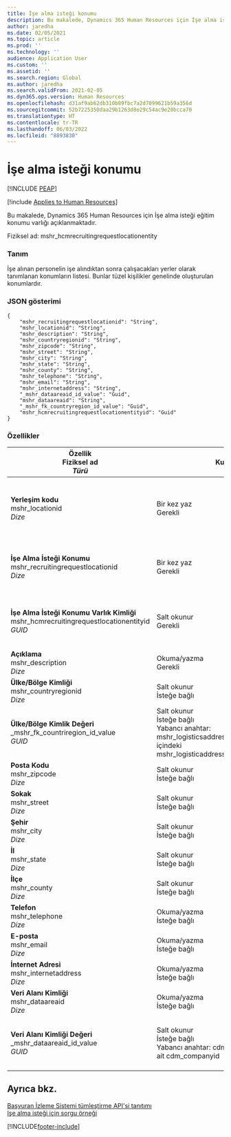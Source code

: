 ```yaml
---
title: İşe alma isteği konumu
description: Bu makalede, Dynamics 365 Human Resources için İşe alma isteği eğitim konumu varlığı açıklanmaktadır.
author: jaredha
ms.date: 02/05/2021
ms.topic: article
ms.prod: ''
ms.technology: ''
audience: Application User
ms.custom: ''
ms.assetid: ''
ms.search.region: Global
ms.author: jaredha
ms.search.validFrom: 2021-02-05
ms.dyn365.ops.version: Human Resources
ms.openlocfilehash: d31af9ab62db310b89fbc7a2d7099621b59a356d
ms.sourcegitcommit: 52b7225350daa29b1263d8e29c54ac9e20bcca70
ms.translationtype: HT
ms.contentlocale: tr-TR
ms.lasthandoff: 06/03/2022
ms.locfileid: "8893830"
---
```

# <a name="recruiting-request-location"></a>İşe alma isteği konumu


[!INCLUDE [PEAP](../includes/peap-1.md)]

[!include [Applies to Human Resources](../includes/applies-to-hr.md)]

Bu makalede, Dynamics 365 Human Resources için İşe alma isteği eğitim konumu varlığı açıklanmaktadır.

Fiziksel ad: mshr_hcmrecruitingrequestlocationentity

### <a name="description"></a>Tanım

İşe alınan personelin işe alındıktan sonra çalışacakları yerler olarak tanımlanan konumların listesi. Bunlar tüzel kişilikler genelinde oluşturulan konumlardır.

### <a name="json-representation"></a>JSON gösterimi

```
{
    "mshr_recruitingrequestlocationid": "String",
    "mshr_locationid": "String",
    "mshr_description": "String",
    "mshr_countryregionid": "String",
    "mshr_zipcode": "String",
    "mshr_street": "String",
    "mshr_city": "String",
    "mshr_state": "String",
    "mshr_county": "String",
    "mshr_telephone": "String",
    "mshr_email": "String",
    "mshr_internetaddress": "String",
    "_mshr_dataareaid_id_value": "Guid",
    "mshr_dataareaid": "String",
    "_mshr_fk_countryregion_id_value": "Guid",
    "mshr_hcmrecruitingrequestlocationentityid": "Guid"
}
```

### <a name="properties"></a>Özellikler

| Özellik<br>**Fiziksel ad**<br>**_Türü_** | Kullan | Tanım |
| --- | --- | --- |
| **Yerleşim kodu**<br>mshr_locationid<br>*Dize* | Bir kez yaz<br>Gerekli | İşe alma konumu için sistem tarafından oluşturulan, kullanıcı tarafından okunabilir tanımlayıcı. |
| **İşe Alma İsteği Konumu**<br>mshr_recruitingrequestlocationid<br>*Dize* | Bir kez yaz<br>Gerekli | İşe alma konumu için kullanıcı tarafından tanımlanan benzersiz tanımlayıcı. |
| **İşe Alma İsteği Konumu Varlık Kimliği**<br>mshr_hcmrecruitingrequestlocationentityid<br>*GUID* | Salt okunur<br>Gerekli | İşe alma isteği konum kaydı için sistem tarafından oluşturulan benzersiz tanımlayıcı. |
| **Açıklama**<br>mshr_description<br>*Dize* | Okuma/yazma<br>Gerekli | Yerleşimin açıklaması. |
| **Ülke/Bölge Kimliği**<br>mshr_countryregionid<br>*Dize* | Salt okunur<br>İsteğe bağlı | Adayın vatandaşı olduğu ülkeyi veya bölgeyi belirtir. |
| **Ülke/Bölge Kimlik Değeri**<br>_mshr_fk_countriregion_id_value<br>*GUID* | Salt okunur<br>İsteğe bağlı<br>Yabancı anahtar: mshr_logisticsaddresscountryregionentity içindeki mshr_logisticaddresscountryregionentityid | Adresin ülkesinin/bölgesinin sistem tarafından oluşturulan benzersiz tanımlayıcısı. |
| **Posta Kodu**<br>mshr_zipcode<br>*Dize* | Salt okunur<br>İsteğe bağlı | Posta kodu. |
| **Sokak**<br>mshr_street<br>*Dize* | Salt okunur<br>İsteğe bağlı | Açık adres. |
| **Şehir**<br>mshr_city<br>*Dize* | Salt okunur<br>İsteğe bağlı | Şehir. |
| **İl**<br>mshr_state<br>*Dize* | Salt okunur<br>İsteğe bağlı | Eyalet veya il. |
| **İlçe**<br>mshr_county<br>*Dize* | Salt okunur<br>İsteğe bağlı | İlçe. |
| **Telefon**<br>mshr_telephone<br>*Dize* | Okuma/yazma<br>İsteğe bağlı | Konumun telefon numarası. |
| **E-posta**<br>mshr_email<br>*Dize* | Okuma/yazma<br>İsteğe bağlı | E-posta adresi. |
| **İnternet Adresi**<br>mshr_internetaddress<br>*Dize* | Okuma/yazma<br>İsteğe bağlı | Konum web sitesinin URL'si. |
| **Veri Alanı Kimliği**<br>mshr_dataareaid<br>*Dize* | Okuma/yazma<br>İsteğe bağlı | Tüzel kişiliği (şirket) belirtir. |
| **Veri Alanı Kimliği Değeri**<br>_mshr_dataareaid_id_value<br>*GUID* | Salt okunur<br>İsteğe bağlı<br>Yabancı anahtar: cdm_company varlığına ait cdm_companyid | Tüzel kişiliği (şirket) tanımlaması için sistem tarafından oluşturulan GUID değeri. |

## <a name="see-also"></a>Ayrıca bkz.

[Başvuran İzleme Sistemi tümleştirme API'si tanıtımı](hr-admin-integration-ats-api-introduction.md)<br>
[Işe alma isteği için sorgu örneği](hr-admin-integration-ats-api-recruiting-request-example-query.md)



[!INCLUDE[footer-include](../includes/footer-banner.md)]

